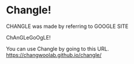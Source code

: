 # Changle!
CHANGLE was made by referring to GOOGLE SITE

ChAnGLeGoOgLE!


You can use Changle by going to this URL.
https://changwoolab.github.io/changle/
